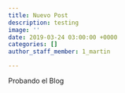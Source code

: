 ```yaml
---
title: Nuevo Post
description: testing
image: ''
date: 2019-03-24 03:00:00 +0000
categories: []
author_staff_member: 1_martin

---
```

Probando el Blog